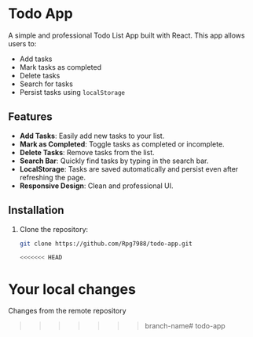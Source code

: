 # Todo App

A simple and professional Todo List App built with React. This app allows users to:
- Add tasks
- Mark tasks as completed
- Delete tasks
- Search for tasks
- Persist tasks using `localStorage`

## Features
- **Add Tasks**: Easily add new tasks to your list.
- **Mark as Completed**: Toggle tasks as completed or incomplete.
- **Delete Tasks**: Remove tasks from the list.
- **Search Bar**: Quickly find tasks by typing in the search bar.
- **LocalStorage**: Tasks are saved automatically and persist even after refreshing the page.
- **Responsive Design**: Clean and professional UI.

## Installation
1. Clone the repository:
   ```bash
   git clone https://github.com/Rpg7988/todo-app.git

   <<<<<<< HEAD
Your local changes
=======
Changes from the remote repository
>>>>>>> branch-name#   t o d o - a p p  
 